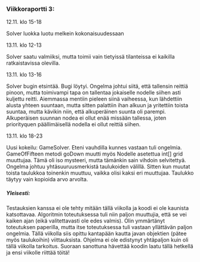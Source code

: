 ### Viikkoraportti 3:

12.11. klo 15-18

Solver luokka luotu melkein kokonaisuudessaan

13.11. klo 12-13

Solver saatu valmiiksi, mutta toimii vain tietyissä tilanteissa ei kaikilla ratkaistavissa olevilla.

13.11. klo 13-16

Solver bugin etsintää. Bugi löytyi. Ongelma johtui siitä, että tallensin reittiä pinoon, mutta toimivampi tapa on tallentaa jokaiselle nodelle siihen asti kuljettu reitti. Aiemmassa mentiin pieleen siinä vaiheessa, kun lähdettiin alusta yhteen suuntaan, mutta sitten palattiin ihan alkuun ja yritettiin toista suuntaa, mutta kävikin niin, että alkuperäinen suunta oli parempi. Alkuperäisen suunnan nodea ei ollut enää missään tallessa, joten priorityquen päällimäisellä nodella ei ollut reittiä siihen.

13.11. klo 18-23

Uusi kokeilu: GameSolver. Eteni vauhdilla kunnes vastaan tuli ongelmia. GameOfFifteen metodi goDown muutti myös Nodelle asetettua int[] grid muuttujaa. Tämä oli iso mysteeri, mutta tämänkin sain vihdoin selvitettyä. Ongelma johtuu yhtäsuuruusmerkistä taulukoiden välillä. Sitten kun muutat toista taulukkoa toinenkin muuttuu, vaikka olisi kaksi eri muuttujaa. Taulukko täytyy vain kopioida arvo arvolta.


##### Yleisesti:

Testauksien kanssa ei ole tehty mitään tällä viikolla ja koodi ei ole kaunista katsottavaa. Algoritmin toteutuksessa tuli niin paljon muuttujia, että se vei kaiken ajan (eikä valitettavasti ole edes valmis). Olin ymmärtänyt toteutuksen paperilla, mutta itse toteutuksessa tuli vastaan yllättävän paljon ongelmia. Tällä viikolla siis opittu kantapään kautta javan objektien (pätee myös taulukoihin) viittauksista. Ohjelma ei ole edistynyt yhtäpaljon kuin oli tällä viikolla tarkoitus. Suoraan sanottuna hävettää koodin laatu tällä hetkellä ja ensi viikolle riittää töitä!
